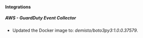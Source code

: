 
#### Integrations
##### AWS - GuardDuty Event Collector
- Updated the Docker image to: *demisto/boto3py3:1.0.0.37579*.
